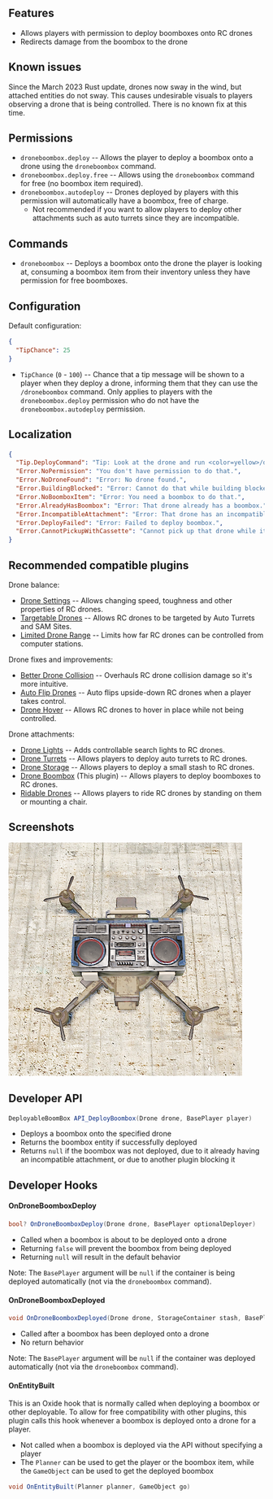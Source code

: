 ## Features

- Allows players with permission to deploy boomboxes onto RC drones
- Redirects damage from the boombox to the drone

## Known issues

Since the March 2023 Rust update, drones now sway in the wind, but attached entities do not sway. This causes undesirable visuals to players observing a drone that is being controlled. There is no known fix at this time.

## Permissions

- `droneboombox.deploy` -- Allows the player to deploy a boombox onto a drone using the `droneboombox` command.
- `droneboombox.deploy.free` -- Allows using the `droneboombox` command for free (no boombox item required).
- `droneboombox.autodeploy` -- Drones deployed by players with this permission will automatically have a boombox, free of charge.
  - Not recommended if you want to allow players to deploy other attachments such as auto turrets since they are incompatible.

## Commands

- `droneboombox` -- Deploys a boombox onto the drone the player is looking at, consuming a boombox item from their inventory unless they have permission for free boomboxes.

## Configuration

Default configuration:

```json
{
  "TipChance": 25
}
```

- `TipChance` (`0` - `100`) -- Chance that a tip message will be shown to a player when they deploy a drone, informing them that they can use the `/droneboombox` command. Only applies to players with the `droneboombox.deploy` permission who do not have the `droneboombox.autodeploy` permission.

## Localization

```json
{
  "Tip.DeployCommand": "Tip: Look at the drone and run <color=yellow>/droneboombox</color> to deploy a boombox.",
  "Error.NoPermission": "You don't have permission to do that.",
  "Error.NoDroneFound": "Error: No drone found.",
  "Error.BuildingBlocked": "Error: Cannot do that while building blocked.",
  "Error.NoBoomboxItem": "Error: You need a boombox to do that.",
  "Error.AlreadyHasBoombox": "Error: That drone already has a boombox.",
  "Error.IncompatibleAttachment": "Error: That drone has an incompatible attachment.",
  "Error.DeployFailed": "Error: Failed to deploy boombox.",
  "Error.CannotPickupWithCassette": "Cannot pick up that drone while its boombox contains a cassette."
}
```

## Recommended compatible plugins

Drone balance:
- [Drone Settings](https://umod.org/plugins/drone-settings) -- Allows changing speed, toughness and other properties of RC drones.
- [Targetable Drones](https://umod.org/plugins/targetable-drones) -- Allows RC drones to be targeted by Auto Turrets and SAM Sites.
- [Limited Drone Range](https://umod.org/plugins/limited-drone-range) -- Limits how far RC drones can be controlled from computer stations.

Drone fixes and improvements:
- [Better Drone Collision](https://umod.org/plugins/better-drone-collision) -- Overhauls RC drone collision damage so it's more intuitive.
- [Auto Flip Drones](https://umod.org/plugins/auto-flip-drones) -- Auto flips upside-down RC drones when a player takes control.
- [Drone Hover](https://umod.org/plugins/drone-hover) -- Allows RC drones to hover in place while not being controlled.

Drone attachments:
- [Drone Lights](https://umod.org/plugins/drone-lights) -- Adds controllable search lights to RC drones.
- [Drone Turrets](https://umod.org/plugins/drone-turrets) -- Allows players to deploy auto turrets to RC drones.
- [Drone Storage](https://umod.org/plugins/drone-storage) -- Allows players to deploy a small stash to RC drones.
- [Drone Boombox](https://umod.org/plugins/drone-boombox) (This plugin) -- Allows players to deploy boomboxes to RC drones.
- [Ridable Drones](https://umod.org/plugins/ridable-drones) -- Allows players to ride RC drones by standing on them or mounting a chair.

## Screenshots

![Boombox on a drone](https://github.com/WheteThunger/DroneBoombox/blob/master/DroneBoombox.png?raw=true)

## Developer API

```csharp
DeployableBoomBox API_DeployBoombox(Drone drone, BasePlayer player)
```

- Deploys a boombox onto the specified drone
- Returns the boombox entity if successfully deployed
- Returns `null` if the boombox was not deployed, due to it already having an incompatible attachment, or due to another plugin blocking it

## Developer Hooks

#### OnDroneBoomboxDeploy

```csharp
bool? OnDroneBoomboxDeploy(Drone drone, BasePlayer optionalDeployer)
```

- Called when a boombox is about to be deployed onto a drone
- Returning `false` will prevent the boombox from being deployed
- Returning `null` will result in the default behavior

Note: The `BasePlayer` argument will be `null` if the container is being deployed automatically (not via the `droneboombox` command).

#### OnDroneBoomboxDeployed

```csharp
void OnDroneBoomboxDeployed(Drone drone, StorageContainer stash, BasePlayer optionalDeployer)
```

- Called after a boombox has been deployed onto a drone
- No return behavior

Note: The `BasePlayer` argument will be `null` if the container was deployed automatically (not via the `droneboombox` command).

#### OnEntityBuilt

This is an Oxide hook that is normally called when deploying a boombox or other deployable. To allow for free compatibility with other plugins, this plugin calls this hook whenever a boombox is deployed onto a drone for a player.

- Not called when a boombox is deployed via the API without specifying a player
- The `Planner` can be used to get the player or the boombox item, while the `GameObject` can be used to get the deployed boombox

```csharp
void OnEntityBuilt(Planner planner, GameObject go)
```
